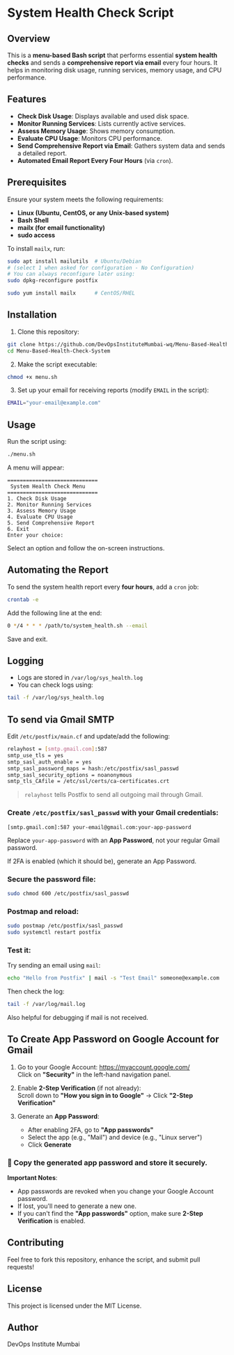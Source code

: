 # System Health Check Script

## Overview
This is a **menu-based Bash script** that performs essential **system health checks** and sends a **comprehensive report via email** every four hours. It helps in monitoring disk usage, running services, memory usage, and CPU performance.

## Features
- **Check Disk Usage**: Displays available and used disk space.
- **Monitor Running Services**: Lists currently active services.
- **Assess Memory Usage**: Shows memory consumption.
- **Evaluate CPU Usage**: Monitors CPU performance.
- **Send Comprehensive Report via Email**: Gathers system data and sends a detailed report.
- **Automated Email Report Every Four Hours** (via `cron`).

## Prerequisites
Ensure your system meets the following requirements:
- **Linux (Ubuntu, CentOS, or any Unix-based system)**
- **Bash Shell**
- **mailx (for email functionality)**
- **sudo access**

To install `mailx`, run:
```sh
sudo apt install mailutils  # Ubuntu/Debian
# (select 1 when asked for configuration - No Configuration)
# You can always reconfigure later using:
sudo dpkg-reconfigure postfix

sudo yum install mailx      # CentOS/RHEL
```

## Installation
1. Clone this repository:
```sh
git clone https://github.com/DevOpsInstituteMumbai-wq/Menu-Based-Health-Check-System.git
cd Menu-Based-Health-Check-System
```

2. Make the script executable:
```sh
chmod +x menu.sh
```

3. Set up your email for receiving reports (modify `EMAIL` in the script):
```sh
EMAIL="your-email@example.com"
```

## Usage
Run the script using:
```sh
./menu.sh
```

A menu will appear:
```
=============================
 System Health Check Menu
=============================
1. Check Disk Usage
2. Monitor Running Services
3. Assess Memory Usage
4. Evaluate CPU Usage
5. Send Comprehensive Report
6. Exit
Enter your choice:
```
Select an option and follow the on-screen instructions.

## Automating the Report
To send the system health report every **four hours**, add a `cron` job:
```sh
crontab -e
```
Add the following line at the end:
```sh
0 */4 * * * /path/to/system_health.sh --email
```
Save and exit.

## Logging
- Logs are stored in `/var/log/sys_health.log`
- You can check logs using:
```sh
tail -f /var/log/sys_health.log
```

## To send via Gmail SMTP

Edit `/etc/postfix/main.cf` and update/add the following:
```sh
relayhost = [smtp.gmail.com]:587
smtp_use_tls = yes
smtp_sasl_auth_enable = yes
smtp_sasl_password_maps = hash:/etc/postfix/sasl_passwd
smtp_sasl_security_options = noanonymous
smtp_tls_CAfile = /etc/ssl/certs/ca-certificates.crt
```

> `relayhost` tells Postfix to send all outgoing mail through Gmail.

### Create `/etc/postfix/sasl_passwd` with your Gmail credentials:
```
[smtp.gmail.com]:587 your-email@gmail.com:your-app-password
```

Replace `your-app-password` with an **App Password**, not your regular Gmail password.

If 2FA is enabled (which it should be), generate an App Password.

### Secure the password file:
```sh
sudo chmod 600 /etc/postfix/sasl_passwd
```

### Postmap and reload:
```sh
sudo postmap /etc/postfix/sasl_passwd
sudo systemctl restart postfix
```

### Test it:
Try sending an email using `mail`:
```sh
echo "Hello from Postfix" | mail -s "Test Email" someone@example.com
```

Then check the log:
```sh
tail -f /var/log/mail.log
```
Also helpful for debugging if mail is not received.

## To Create App Password on Google Account for Gmail

1. Go to your Google Account: https://myaccount.google.com/  
   Click on **"Security"** in the left-hand navigation panel.

2. Enable **2-Step Verification** (if not already):  
   Scroll down to **"How you sign in to Google"** → Click **"2-Step Verification"**

3. Generate an **App Password**:
   - After enabling 2FA, go to **"App passwords"**
   - Select the app (e.g., "Mail") and device (e.g., "Linux server")
   - Click **Generate**

### 📌 Copy the generated app password and store it securely.

**Important Notes**:
- App passwords are revoked when you change your Google Account password.
- If lost, you'll need to generate a new one.
- If you can't find the **"App passwords"** option, make sure **2-Step Verification** is enabled.

## Contributing
Feel free to fork this repository, enhance the script, and submit pull requests!

## License
This project is licensed under the MIT License.

## Author
DevOps Institute Mumbai
